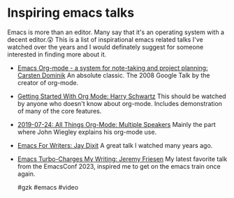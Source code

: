 # Inspiring emacs talks

Emacs is more than an editor. Many say that it's an operating system with a decent editor.😲
This is a list of inspirational emacs related talks I've watched over the years and I would definately suggest for someone interested in finding more about it.


* [Emacs Org-mode - a system for note-taking and project planning: Carsten Dominik](https://www.youtube.com/watch?v=oJTwQvgfgMM)
An absolute classic. The 2008 Google Talk by the creator of org-mode.

* [Getting Started With Org Mode: Harry Schwartz](https://www.youtube.com/watch?v=SzA2YODtgK4)
This should be watched by anyone who doesn't know about org-mode. Includes demonstration of many of the core features.

* [2019-07-24: All Things Org-Mode: Multiple Speakers](https://www.youtube.com/watch?v=31gwvApo8zg&t=3459s)
Mainly the part where John Wiegley explains his org-mode use.

* [Emacs For Writers: Jay Dixit](https://www.youtube.com/watch?v=FtieBc3KptU)
A great talk I watched many years ago.

* [Emacs Turbo-Charges My Writing: Jeremy Friesen](https://emacsconf.org/2023/talks/writing/)
My latest favorite talk from the EmacsConf 2023, inspired me to get on the emacs train once again.

    #gzk #emacs #video
